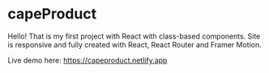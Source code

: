# capeProduct

Hello!
That is my first project with React with class-based components. 
Site is responsive and fully created with React, React Router and Framer Motion. 

Live demo here: https://capeproduct.netlify.app
